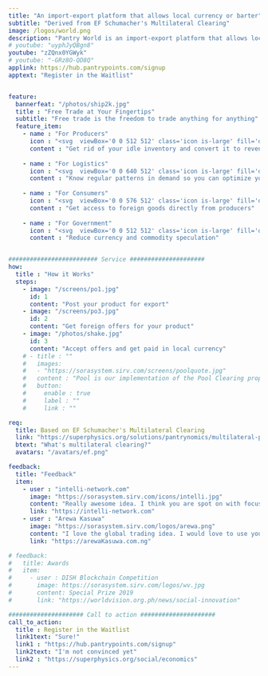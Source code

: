 ```yaml
---
title: "An import-export platform that allows local currency or barter"
subtitle: "Derived from EF Schumacher's Multilateral Clearing"
image: /logos/world.png
description: "Pantry World is an import-export platform that allows local currency or barter"
# youtube: "uyphJyQBgn8"
youtube: "zZQnx0YGWyk"
# youtube: "-GRz8O-QD8Q"
applink: https://hub.pantrypoints.com/signup
apptext: "Register in the Waitlist"


feature:
  bannerfeat: "/photos/ship2k.jpg"  
  title : "Free Trade at Your Fingertips"
  subtitle: "Free trade is the freedom to trade anything for anything"
  feature_item:
    - name : "For Producers"
      icon : "<svg  viewBox='0 0 512 512' class='icon is-large' fill='dimgray'><path d='M64 96H0c0 123.7 100.3 224 224 224v144c0 8.8 7.2 16 16 16h32c8.8 0 16-7.2 16-16V320C288 196.3 187.7 96 64 96zm384-64c-84.2 0-157.4 46.5-195.7 115.2 27.7 30.2 48.2 66.9 59 107.6C424 243.1 512 147.9 512 32h-64z'/></svg>"
      content : "Get rid of your idle inventory and convert it to revenue"
      
    - name : "For Logistics"
      icon : "<svg  viewBox='0 0 640 512' class='icon is-large' fill='dimgray'><path d='M50.2 375.6c2.3 8.5 11.1 13.6 19.6 11.3l216.4-58c8.5-2.3 13.6-11.1 11.3-19.6l-49.7-185.5c-2.3-8.5-11.1-13.6-19.6-11.3L151 133.3l24.8 92.7-61.8 16.5-24.8-92.7-77.3 20.7C3.4 172.8-1.7 181.6.6 190.1l49.6 185.5zM384 0c-17.7 0-32 14.3-32 32v323.6L5.9 450c-4.3 1.2-6.8 5.6-5.6 9.8l12.6 46.3c1.2 4.3 5.6 6.8 9.8 5.6l393.7-107.4C418.8 464.1 467.6 512 528 512c61.9 0 112-50.1 112-112V0H384zm144 448c-26.5 0-48-21.5-48-48s21.5-48 48-48 48 21.5 48 48-21.5 48-48 48z'/></svg>"
      content : "Know regular patterns in demand so you can optimize your costs"
      
    - name : "For Consumers"
      icon : "<svg  viewBox='0 0 576 512' class='icon is-large' fill='dimgray'><path d='M560 288h-80v96l-32-21.3-32 21.3v-96h-80c-8.8 0-16 7.2-16 16v192c0 8.8 7.2 16 16 16h224c8.8 0 16-7.2 16-16V304c0-8.8-7.2-16-16-16zm-384-64h224c8.8 0 16-7.2 16-16V16c0-8.8-7.2-16-16-16h-80v96l-32-21.3L256 96V0h-80c-8.8 0-16 7.2-16 16v192c0 8.8 7.2 16 16 16zm64 64h-80v96l-32-21.3L96 384v-96H16c-8.8 0-16 7.2-16 16v192c0 8.8 7.2 16 16 16h224c8.8 0 16-7.2 16-16V304c0-8.8-7.2-16-16-16z'/></svg>"
      content : "Get access to foreign goods directly from producers"
    
    - name : "For Government"
      icon : "<svg  viewBox='0 0 512 512' class='icon is-large' fill='dimgray'><path d='M504.971 199.362l-22.627-22.627c-9.373-9.373-24.569-9.373-33.941 0l-5.657 5.657L329.608 69.255l5.657-5.657c9.373-9.373 9.373-24.569 0-33.941L312.638 7.029c-9.373-9.373-24.569-9.373-33.941 0L154.246 131.48c-9.373 9.373-9.373 24.569 0 33.941l22.627 22.627c9.373 9.373 24.569 9.373 33.941 0l5.657-5.657 39.598 39.598-81.04 81.04-5.657-5.657c-12.497-12.497-32.758-12.497-45.255 0L9.373 412.118c-12.497 12.497-12.497 32.758 0 45.255l45.255 45.255c12.497 12.497 32.758 12.497 45.255 0l114.745-114.745c12.497-12.497 12.497-32.758 0-45.255l-5.657-5.657 81.04-81.04 39.598 39.598-5.657 5.657c-9.373 9.373-9.373 24.569 0 33.941l22.627 22.627c9.373 9.373 24.569 9.373 33.941 0l124.451-124.451c9.372-9.372 9.372-24.568 0-33.941z'/></svg>"
      content : "Reduce currency and commodity speculation"


######################### Service #####################
how:
  title : "How it Works"
  steps:
    - image: "/screens/po1.jpg"
      id: 1
      content: "Post your product for export"
    - image: "/screens/po3.jpg"
      id: 2
      content: "Get foreign offers for your product"
    - image: "/photos/shake.jpg"
      id: 3
      content: "Accept offers and get paid in local currency"        
    # - title : ""
    #   images:
    #   - "https://sorasystem.sirv.com/screens/poolquote.jpg"
    #   content : "Pool is our implementation of the Pool Clearing proposal written by EF Schumacher as a solution to World War II"
    #   button:
    #     enable : true
    #     label : ""
    #     link : ""

req:
  title: Based on EF Schumacher's Multilateral Clearing
  link: "https://superphysics.org/solutions/pantrynomics/multilateral-pool-clearing"
  btext: "What's multilateral clearing?"
  avatars: "/avatars/ef.png"

feedback:
  title: "Feedback"
  item:
    - user : "intelli-network.com"
      image: "https://sorasystem.sirv.com/icons/intelli.jpg"
      content: "Really awesome idea. I think you are spot on with focusing on the supply chain issues we just witnessed during the COVID crisis"
      link: "https://intelli-network.com"
    - user : "Arewa Kasuwa"
      image: "https://sorasystem.sirv.com/logos/arewa.png"
      content: "I love the global trading idea. I would love to use your platform if it works well for Africans" 
      link: "https://arewaKasuwa.com.ng"

# feedback:
#   title: Awards
#   item:
#     - user : DISH Blockchain Competition
#       image: https://sorasystem.sirv.com/logos/wv.jpg
#       content: Special Prize 2019
#       link: "https://worldvision.org.ph/news/social-innovation"

##################### Call to action #####################
call_to_action:
  title : Register in the Waitlist
  link1text: "Sure!"
  link1 : "https://hub.pantrypoints.com/signup"
  link2text: "I'm not convinced yet"
  link2 : "https://superphysics.org/social/economics"
---
```


